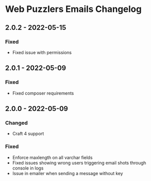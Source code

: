 # Web Puzzlers Emails Changelog

## 2.0.2 - 2022-05-15

### Fixed
- Fixed issue with permissions

## 2.0.1 - 2022-05-09

### Fixed
- Fixed composer requirements

## 2.0.0 - 2022-05-09

### Changed
- Craft 4 support

### Fixed
- Enforce maxlength on all varchar fields
- Fixed issues showing wrong users triggering email shots through console in logs
- Issue in emailer when sending a message without key